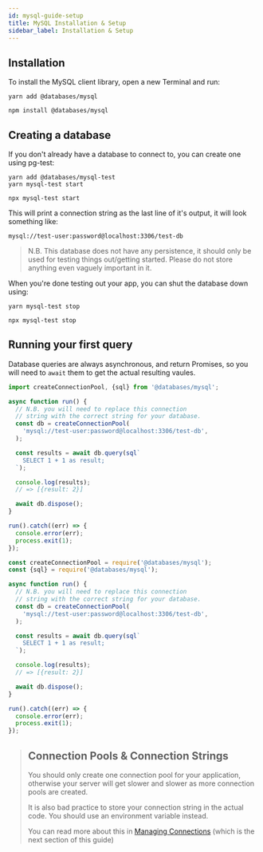 ```yaml
---
id: mysql-guide-setup
title: MySQL Installation & Setup
sidebar_label: Installation & Setup
---
```


## Installation

To install the MySQL client library, open a new Terminal and run:

```yarn
yarn add @databases/mysql
```

```npm
npm install @databases/mysql
```

## Creating a database

If you don't already have a database to connect to, you can create one using pg-test:

```yarn
yarn add @databases/mysql-test
yarn mysql-test start
```

```npm
npx mysql-test start
```

This will print a connection string as the last line of it's output, it will look something like:

```
mysql://test-user:password@localhost:3306/test-db
```

> N.B. This database does not have any persistence, it should only be used for testing things out/getting started. Please do not store anything even vaguely important in it.

When you're done testing out your app, you can shut the database down using:

```yarn
yarn mysql-test stop
```

```npm
npx mysql-test stop
```

## Running your first query

Database queries are always asynchronous, and return Promises, so you will need to `await` them to get the actual resulting vaules.

```typescript
import createConnectionPool, {sql} from '@databases/mysql';

async function run() {
  // N.B. you will need to replace this connection
  // string with the correct string for your database.
  const db = createConnectionPool(
    'mysql://test-user:password@localhost:3306/test-db',
  );

  const results = await db.query(sql`
    SELECT 1 + 1 as result;
  `);

  console.log(results);
  // => [{result: 2}]

  await db.dispose();
}

run().catch((err) => {
  console.error(err);
  process.exit(1);
});
```

```javascript
const createConnectionPool = require('@databases/mysql');
const {sql} = require('@databases/mysql');

async function run() {
  // N.B. you will need to replace this connection
  // string with the correct string for your database.
  const db = createConnectionPool(
    'mysql://test-user:password@localhost:3306/test-db',
  );

  const results = await db.query(sql`
    SELECT 1 + 1 as result;
  `);

  console.log(results);
  // => [{result: 2}]

  await db.dispose();
}

run().catch((err) => {
  console.error(err);
  process.exit(1);
});
```

> ## Connection Pools & Connection Strings
>
> You should only create one connection pool for your application, otherwise your server will get slower and
> slower as more connection pools are created.
>
> It is also bad practice to store your connection string in the actual code. You should use an environment
> variable instead.
>
> You can read more about this in [Managing Connections](mysql-guide-connections.md) (which is the next section of this guide)
